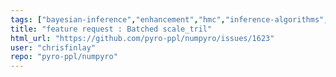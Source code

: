 ```yaml
---
tags: ["bayesian-inference","enhancement","hmc","inference-algorithms","jax","mcmc","numpy","probabilistic-programming","pyro"]
title: "feature request : Batched scale_tril"
html_url: "https://github.com/pyro-ppl/numpyro/issues/1623"
user: "chrisfinlay"
repo: "pyro-ppl/numpyro"
---
```


